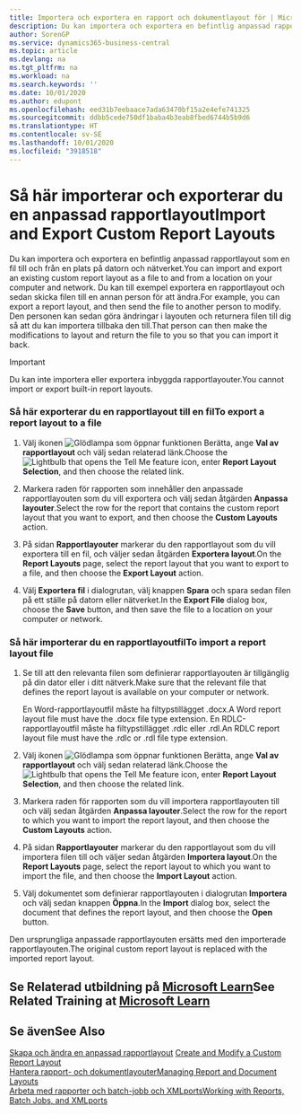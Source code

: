 ```yaml
---
title: Importera och exportera en rapport och dokumentlayout för | Microsoft Docs
description: Du kan importera och exportera en befintlig anpassad rapportlayout som en fil till och från en plats på datorn och nätverket.
author: SorenGP
ms.service: dynamics365-business-central
ms.topic: article
ms.devlang: na
ms.tgt_pltfrm: na
ms.workload: na
ms.search.keywords: ''
ms.date: 10/01/2020
ms.author: edupont
ms.openlocfilehash: eed31b7eebaace7ada63470bf15a2e4efe741325
ms.sourcegitcommit: ddbb5cede750df1baba4b3eab8fbed6744b5b9d6
ms.translationtype: HT
ms.contentlocale: sv-SE
ms.lasthandoff: 10/01/2020
ms.locfileid: "3918518"
---
```

# <a name="import-and-export-custom-report-layouts"></a><span data-ttu-id="2a087-103">Så här importerar och exporterar du en anpassad rapportlayout</span><span class="sxs-lookup"><span data-stu-id="2a087-103">Import and Export Custom Report Layouts</span></span>
<span data-ttu-id="2a087-104">Du kan importera och exportera en befintlig anpassad rapportlayout som en fil till och från en plats på datorn och nätverket.</span><span class="sxs-lookup"><span data-stu-id="2a087-104">You can import and export an existing custom report layout as a file to and from a location on your computer and network.</span></span> <span data-ttu-id="2a087-105">Du kan till exempel exportera en rapportlayout och sedan skicka filen till en annan person för att ändra.</span><span class="sxs-lookup"><span data-stu-id="2a087-105">For example, you can export a report layout, and then send the file to another person to modify.</span></span> <span data-ttu-id="2a087-106">Den personen kan sedan göra ändringar i layouten och returnera filen till dig så att du kan importera tillbaka den till.</span><span class="sxs-lookup"><span data-stu-id="2a087-106">That person can then make the modifications to layout and return the file to you so that you can import it back.</span></span>  

> [!IMPORTANT]  
>  <span data-ttu-id="2a087-107">Du kan inte importera eller exportera inbyggda rapportlayouter.</span><span class="sxs-lookup"><span data-stu-id="2a087-107">You cannot import or export built-in report layouts.</span></span>  

### <a name="to-export-a-report-layout-to-a-file"></a><span data-ttu-id="2a087-108">Så här exporterar du en rapportlayout till en fil</span><span class="sxs-lookup"><span data-stu-id="2a087-108">To export a report layout to a file</span></span>  

1.  <span data-ttu-id="2a087-109">Välj ikonen ![Glödlampa som öppnar funktionen Berätta](media/ui-search/search_small.png "Berätta vad du vill göra"), ange **Val av rapportlayout** och välj sedan relaterad länk.</span><span class="sxs-lookup"><span data-stu-id="2a087-109">Choose the ![Lightbulb that opens the Tell Me feature](media/ui-search/search_small.png "Tell me what you want to do") icon, enter **Report Layout Selection**, and then choose the related link.</span></span>  

2.  <span data-ttu-id="2a087-110">Markera raden för rapporten som innehåller den anpassade rapportlayouten som du vill exportera och välj sedan åtgärden **Anpassa layouter**.</span><span class="sxs-lookup"><span data-stu-id="2a087-110">Select the row for the report that contains the custom report layout that you want to export, and then choose the **Custom Layouts** action.</span></span>  

3.  <span data-ttu-id="2a087-111">På sidan **Rapportlayouter** markerar du den rapportlayout som du vill exportera till en fil, och väljer sedan åtgärden **Exportera layout**.</span><span class="sxs-lookup"><span data-stu-id="2a087-111">On the **Report Layouts** page, select the report layout that you want to export to a file, and then choose the **Export Layout** action.</span></span>  

4.  <span data-ttu-id="2a087-112">Välj **Exportera fil** i dialogrutan, välj knappen **Spara** och spara sedan filen på ett ställe på datorn eller nätverket.</span><span class="sxs-lookup"><span data-stu-id="2a087-112">In the **Export File** dialog box, choose the **Save** button, and then save the file to a location on your computer or network.</span></span>  

### <a name="to-import-a-report-layout-file"></a><span data-ttu-id="2a087-113">Så här importerar du en rapportlayoutfil</span><span class="sxs-lookup"><span data-stu-id="2a087-113">To import a report layout file</span></span>  

1.  <span data-ttu-id="2a087-114">Se till att den relevanta filen som definierar rapportlayouten är tillgänglig på din dator eller i ditt nätverk.</span><span class="sxs-lookup"><span data-stu-id="2a087-114">Make sure that the relevant file that defines the report layout is available on your computer or network.</span></span>  

     <span data-ttu-id="2a087-115">En Word-rapportlayoutfil måste ha filtypstillägget .docx.</span><span class="sxs-lookup"><span data-stu-id="2a087-115">A Word report layout file must have the .docx file type extension.</span></span> <span data-ttu-id="2a087-116">En RDLC-rapportlayoutfil måste ha filtypstillägget .rdlc eller .rdl.</span><span class="sxs-lookup"><span data-stu-id="2a087-116">An RDLC report layout file must have the .rdlc or .rdl file type extension.</span></span>  

2.  <span data-ttu-id="2a087-117">Välj ikonen ![Glödlampa som öppnar funktionen Berätta](media/ui-search/search_small.png "Berätta vad du vill göra"), ange **Val av rapportlayout** och välj sedan relaterad länk.</span><span class="sxs-lookup"><span data-stu-id="2a087-117">Choose the ![Lightbulb that opens the Tell Me feature](media/ui-search/search_small.png "Tell me what you want to do") icon, enter **Report Layout Selection**, and then choose the related link.</span></span>  

3.  <span data-ttu-id="2a087-118">Markera raden för rapporten som du vill importera rapportlayouten till och välj sedan åtgärden **Anpassa layouter**.</span><span class="sxs-lookup"><span data-stu-id="2a087-118">Select the row for the report to which you want to import the report layout, and then choose the **Custom Layouts** action.</span></span>  

4.  <span data-ttu-id="2a087-119">På sidan **Rapportlayouter** markerar du den rapportlayout som du vill importera filen till och väljer sedan åtgärden **Importera layout**.</span><span class="sxs-lookup"><span data-stu-id="2a087-119">On the **Report Layouts** page, select the report layout to which you want to import the file, and then choose the **Import Layout** action.</span></span>  

5.  <span data-ttu-id="2a087-120">Välj dokumentet som definierar rapportlayouten i dialogrutan **Importera** och välj sedan knappen **Öppna**.</span><span class="sxs-lookup"><span data-stu-id="2a087-120">In the **Import** dialog box, select the document that defines the report layout, and then choose the **Open** button.</span></span>  

 <span data-ttu-id="2a087-121">Den ursprungliga anpassade rapportlayouten ersätts med den importerade rapportlayouten.</span><span class="sxs-lookup"><span data-stu-id="2a087-121">The original custom report layout is replaced with the imported report layout.</span></span>  

## <a name="see-related-training-at-microsoft-learn"></a><span data-ttu-id="2a087-122">Se Relaterad utbildning på [Microsoft Learn](/learn/modules/change-documents-dynamics-365-business-central/index)</span><span class="sxs-lookup"><span data-stu-id="2a087-122">See Related Training at [Microsoft Learn](/learn/modules/change-documents-dynamics-365-business-central/index)</span></span>

## <a name="see-also"></a><span data-ttu-id="2a087-123">Se även</span><span class="sxs-lookup"><span data-stu-id="2a087-123">See Also</span></span>  
 <span data-ttu-id="2a087-124">[Skapa och ändra en anpassad rapportlayout](ui-how-create-custom-report-layout.md) </span><span class="sxs-lookup"><span data-stu-id="2a087-124">[Create and Modify a Custom Report Layout](ui-how-create-custom-report-layout.md) </span></span>  
 [<span data-ttu-id="2a087-125">Hantera rapport- och dokumentlayouter</span><span class="sxs-lookup"><span data-stu-id="2a087-125">Managing Report and Document Layouts</span></span>](ui-manage-report-layouts.md)  
 [<span data-ttu-id="2a087-126">Arbeta med rapporter och batch-jobb och XMLports</span><span class="sxs-lookup"><span data-stu-id="2a087-126">Working with Reports, Batch Jobs, and XMLports</span></span>](ui-work-report.md)    
